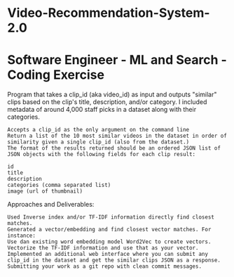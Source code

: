 # Video-Recommendation-System-2.0
# Software Engineer - ML and Search - Coding Exercise

Program that takes a clip_id (aka video_id) as input and outputs "similar" clips based on the clip's title,
description, and/or category. I included metadata of around 4,000 staff picks in a dataset along with their categories.

```
Accepts a clip_id as the only argument on the command line
Return a list of the 10 most similar videos in the dataset in order of similarity given a single clip_id (also from the dataset.)
The format of the results returned should be an ordered JSON list of JSON objects with the following fields for each clip result:

id
title
description
categories (comma separated list)
image (url of thumbnail)

```
Approaches and Deliverables:

```
Used Inverse index and/or TF-IDF information directly find closest matches.
Generated a vector/embedding and find closest vector matches. For instance:
Use dan existing word embedding model Word2Vec to create vectors.
Vectorize the TF-IDF information and use that as your vector.
Implemented an additional web interface where you can submit any clip_id in the dataset and get the similar clips JSON as a response.
Submitting your work as a git repo with clean commit messages.
```

